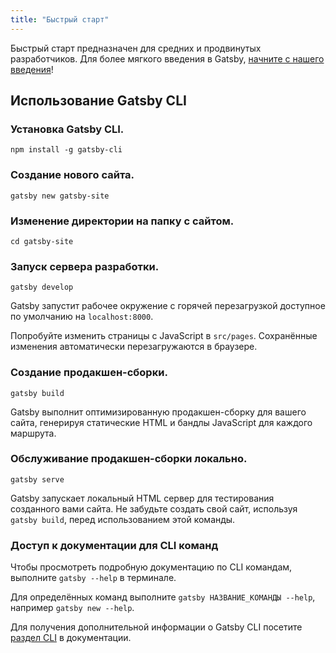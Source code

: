 ```yaml
---
title: "Быстрый старт"
---
```


Быстрый старт предназначен для средних и продвинутых разработчиков. Для более мягкого введения в Gatsby, [начните с нашего введения](/tutorial/)!

## Использование Gatsby CLI

<EggheadEmbed
  lessonLink="https://egghead.io/lessons/gatsby-quick-start-with-gatsby-create-develop-and-build-gatsby-sites-from-the-command-line"
  lessonTitle="Быстрый старт с Gatsby: создавайте, разрабатывайте и собирайте Gatsby сайты из командной строки"
/>

### Установка Gatsby CLI.

```shell
npm install -g gatsby-cli
```

### Создание нового сайта.

```shell
gatsby new gatsby-site
```

### Изменение директории на папку с сайтом.

```shell
cd gatsby-site
```

### Запуск сервера разработки.

```shell
gatsby develop
```

Gatsby запустит рабочее окружение с горячей перезагрузкой доступное по умолчанию на `localhost:8000`.

Попробуйте изменить страницы с JavaScript в `src/pages`. Сохранённые изменения автоматически перезагружаются в браузере.

### Создание продакшен-сборки.

```shell
gatsby build
```

Gatsby выполнит оптимизированную продакшен-сборку для вашего сайта, генерируя статические HTML и бандлы JavaScript для каждого маршрута.

### Обслуживание продакшен-сборки локально.

```shell
gatsby serve
```

Gatsby запускает локальный HTML сервер для тестирования созданного вами сайта. Не забудьте создать свой сайт, используя `gatsby build`, перед использованием этой команды.

### Доступ к документации для CLI команд

Чтобы просмотреть подробную документацию по CLI командам, выполните `gatsby --help` в терминале.

Для определённых команд выполните `gatsby НАЗВАНИЕ_КОМАНДЫ --help`, например `gatsby new --help`.

Для получения дополнительной информации о Gatsby CLI посетите [раздел CLI](/docs/gatsby-cli/) в документации.
